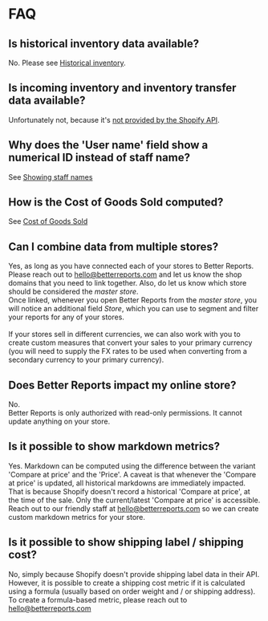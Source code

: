 # FAQ

## Is historical inventory data available?

No. Please see [Historical inventory](historical-inventory.md).

## Is incoming inventory and inventory transfer data available?

Unfortunately not, because it's [not provided by the Shopify API](https://community.shopify.com/c/Shopify-APIs-SDKs/Make-the-transfers-API-available/td-p/494114).

## Why does the 'User name' field show a numerical ID instead of staff name?

See [Showing staff names](showing-staff-names.md)

## How is the Cost of Goods Sold computed?

See [Cost of Goods Sold](cost-of-goods-sold-cogs.md)

## Can I combine data from multiple stores?

Yes, as long as you have connected each of your stores to Better Reports.\
Please reach out to [hello@betterreports.com](mailto:hello@betterreports.com) and let us know the shop domains that you need to link together. Also, do let us know which store should be considered the _master store_.\
Once linked, whenever you open Better Reports from the _master store_, you will notice an additional field _Store_, which you can use to segment and filter your reports for any of your stores.\
\
If your stores sell in different currencies, we can also work with you to create custom measures that convert your sales to your primary currency (you will need to supply the FX rates to be used when converting from a secondary currency to your primary currency).

## Does Better Reports impact my online store?

No.\
Better Reports is only authorized with read-only permissions. It cannot update anything on your store.

## Is it possible to show markdown metrics?

Yes. Markdown can be computed using the difference between the variant 'Compare at price' and the 'Price'. A caveat is that whenever the 'Compare at price' is updated, all historical markdowns are immediately impacted. That is because Shopify doesn't record a historical 'Compare at price', at the time of the sale. Only the current/latest 'Compare at price' is accessible. Reach out to our friendly staff at [hello@betterreports.com](mailto:hello@betterreports.com) so we can create custom markdown metrics for your store.

## Is it possible to show shipping label / shipping cost?

No, simply because Shopify doesn't provide shipping label data in their API.\
However, it is possible to create a shipping cost metric if it is calculated using a formula (usually based on order weight and / or shipping address). To create a formula-based metric, please reach out to [hello@betterreports.com](mailto:hello@betterreports.com)
